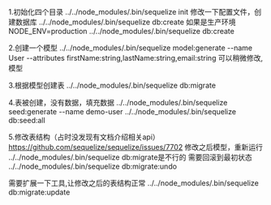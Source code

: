 1.初始化四个目录
../../node_modules/.bin/sequelize init
修改一下配置文件，创建数据库
../../node_modules/.bin/sequelize db:create
如果是生产环境
NODE_ENV=production ../../node_modules/.bin/sequelize db:create

2.创建一个模型
../../node_modules/.bin/sequelize model:generate --name User --attributes firstName:string,lastName:string,email:string
可以稍微修改,模型

3.根据模型创建表
../../node_modules/.bin/sequelize db:migrate

4.表被创建，没有数据，填充数据
../../node_modules/.bin/sequelize seed:generate --name demo-user
../../node_modules/.bin/sequelize db:seed:all

5.修改表结构（占时没发现有文档介绍相关api）
https://github.com/sequelize/sequelize/issues/7702
修改之后模型，重新运行
../../node_modules/.bin/sequelize db:migrate是不行的
需要回滚到最初状态
../../node_modules/.bin/sequelize db:migrate:undo

需要扩展一下工具,让修改之后的表结构正常
../../node_modules/.bin/sequelize db:migrate:update